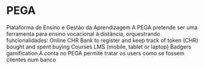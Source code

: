 # PEGA
Plataforma de Ensino e Gestão da Aprendizagem
A PEGA pretende ser uma ferramenta para ensino vocacional à distância, orquestrando funcionalidades:
Online CHR Bank to register and keep track of token (CHR) bought and spent buying Courses
LMS (mobile, tablet or laptop)
Badgers gamification
A conta no PEGA permite tratar os users como se fossem clientes num banco

